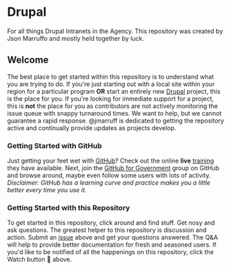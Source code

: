 # Drupal
For all things Drupal Intranets in the Agency.
This repository was created by Json Marruffo and mostly held together by luck.
## Welcome
The best place to get started within this repository is to understand what you are trying to do. If you're just starting out with a local site within your region for a particular program **OR** start an entirely new [Drupal](http://drupal.org) project, this is the place for you. If you're looking for immediate support for a project, this is **not** the place for you as contributors are not actively monitoring the issue queue with snappy turnaround times. We want to help, but we cannot guarantee a rapid response. @jmarruff is dedicated to getting the repository active and continually provide updates as projects develop.
### Getting Started with GitHub
Just getting your feet wet with [GitHub](https://github.com)? Check out the online **live** [training](https://training.github.com) they have available. Next, join the [GitHub for Government](https://github.com/government) group on GitHub and browse around, maybe even follow some users with lots of activity. *Disclaimer: GitHub has a learning curve and practice makes you a little better every time you use it.*
### Getting Started with this Repository
To get started in this repository, click around and find stuff. Get nosy and ask questions. The greatest helper to this repository is discussion and action. Submit an [issue](https://github.com/jmarruff/Drupal-Intranets/issues) above and get your questions answered. The Q&A will help to provide better documentation for fresh and seasoned users. If you'd like to be notified of all the happenings on this repository, click the Watch button :eyes: above.
